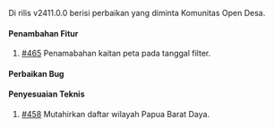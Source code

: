 Di rilis v2411.0.0 berisi perbaikan yang diminta Komunitas Open Desa.

#### Penambahan Fitur

1. [#465](https://github.com/OpenSID/pantau/issues/465) Penamabahan kaitan peta pada tanggal filter.

#### Perbaikan Bug

#### Penyesuaian Teknis

1. [#458](https://github.com/OpenSID/pantau/issues/458) Mutahirkan daftar wilayah Papua Barat Daya.

